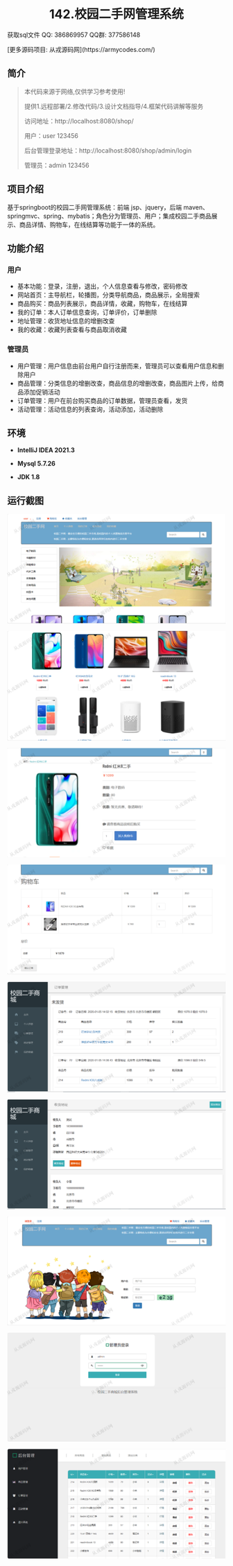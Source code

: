 <p><h1 align="center">142.校园二手网管理系统</h1></p>

<p> 获取sql文件 QQ: 386869957 QQ群: 377586148 </p>
<p> [更多源码项目: 从戎源码网](https://armycodes.com/) </p>

## 简介

> 本代码来源于网络,仅供学习参考使用!
>
> 提供1.远程部署/2.修改代码/3.设计文档指导/4.框架代码讲解等服务
> 
> 访问地址：http://localhost:8080/shop/
> 
> 用户：user 123456
> 
> 后台管理登录地址：http://localhost:8080/shop/admin/login
> 
> 管理员：admin 123456
>

## 项目介绍
基于springboot的校园二手网管理系统：前端 jsp、jquery，后端 maven、springmvc、spring、mybatis；角色分为管理员、用户；集成校园二手商品展示、商品详情、购物车，在线结算等功能于一体的系统。

## 功能介绍

### 用户

- 基本功能：登录，注册，退出，个人信息查看与修改，密码修改
- 网站首页：主导航栏，轮播图，分类导航商品，商品展示，全局搜索
- 商品购买：商品列表展示，商品详情，收藏，购物车，在线结算
- 我的订单：本人订单信息查询，订单评价，订单删除
- 地址管理：收货地址信息的增删改查
- 我的收藏：收藏列表查看与商品取消收藏

### 管理员

- 用户管理：用户信息由前台用户自行注册而来，管理员可以查看用户信息和删除用户
- 商品管理：分类信息的增删改查，商品信息的增删改查，商品图片上传，给商品添加促销活动
- 订单管理：用户在前台购买商品的订单数据，管理员查看，发货
- 活动管理：活动信息的列表查询，活动添加，活动删除

## 环境

- <b>IntelliJ IDEA 2021.3</b>

- <b>Mysql 5.7.26</b>

- <b>JDK 1.8</b>

## 运行截图
![](screenshot/1.png)

![](screenshot/2.png)

![](screenshot/3.png)

![](screenshot/4.png)

![](screenshot/5.png)

![](screenshot/6.png)

![](screenshot/7.png)

![](screenshot/8.png)

![](screenshot/9.png)